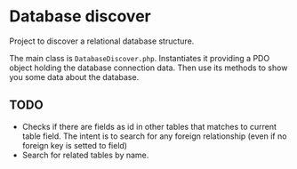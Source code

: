 # Database discover

Project to discover a relational database structure.

The main class is `DatabaseDiscover.php`. Instantiates it providing a PDO object holding the database connection data. Then use its methods to show you some data about the database.

## TODO

* Checks if there are fields as id in other tables that matches to current table field. The intent is to search for any foreign relationship (even if no foreign key is setted to field)
* Search for related tables by name.
